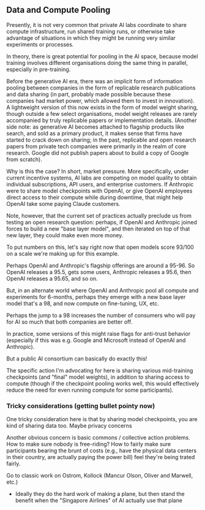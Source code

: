 ## Data and Compute Pooling

Presently, it is not very common that private AI labs coordinate to share compute infrastructure, run shared training runs, or otherwise take advantage of situations in which they might be running very similar experiments or processes.

In theory, there is great potential for pooling in the AI space, because model training involves different organisations doing the same thing in parallel, especially in pre-training.

Before the generative AI era, there was an implicit form of information pooling between companies in the form of replicable research publications and data sharing (in part, probably made possible because these companies had market power, which allowed them to invest in innovation). A lightweight version of this now exists in the form of model weight sharing, though outside a few select organisations, model weight releases are rarely accompanied by truly replicable papers or implementation details. (Another side note: as generative AI becomes attached to flagship products like search, and sold as a primary product, it makes sense that firms have started to crack down on sharing; in the past, replicable and open research papers from private tech companies were primarily in the realm of core research. Google did not publish papers about to build a copy of Google from scratch).

Why is this the case? In short, market pressure. More specifically, under current incentive systems, AI labs are competing on model quality to obtain individual subscriptions, API users, and enterprise customers. If Anthropic were to share model checkpoints with OpenAI, or give OpenAI employees direct access to their compute while during downtime, that might help OpenAI take some paying Claude customers.

Note, however, that the current set of practices actually preclude us from testing an open research question: perhaps, if OpenAI and Anthropic joined forces to build a new "base layer model", and then iterated on top of that new layer, they could make even more money.

To put numbers on this, let's say right now that open models score 93/100 on a scale we're making up for this example.

Perhaps OpenAI and Anthropic's flagship offerings are around a 95-96. So OpenAI releases a 95.5, gets some users, Anthropic releases a 95.6, then OpenAI releases a 95.65, and so on.

But, in an alternate world where OpenAI and Anthropic pool all compute and experiments for 6-months, perhaps they emerge with a new base layer model that's a 98, and now compute on fine-tuning, UX, etc.

Perhaps the jump to a 98 increases the number of consumers who will pay for AI so much that both companies are better off.

In practice, some versions of this might raise flags for anti-trust behavior (especially if this was e.g. Google and Microsoft instead of OpenAI and Anthropic).

But a public AI consortium can basically do exactly this!

The specific action I'm advocating for here is sharing various mid-training checkpoints (and "final" model weights), in addition to sharing access to compute (though if the checkpoint pooling works well, this would effectively reduce the need for even running compute for some participants).

### Tricky considerations (getting bullet pointy now)


One tricky consideration here is that by sharing model checkpoints, you are kind of sharing data too. Maybe privacy concerns

Another obvious concern is basic commons / collective action problems. How to make sure nobody is free-riding? How to fairly make sure participants bearing the brunt of costs (e.g., have the physical data centers in their country, are actually paying the power bill) feel they're being trated fairly.

Go to classic work on Ostrom, Kollock (Mancur Olson, Oliver and Marwell, etc.)

- Ideally they do the hard work of making a plane, but then stand the benefit when the "Singapore Airlines" of AI actually use that plane
